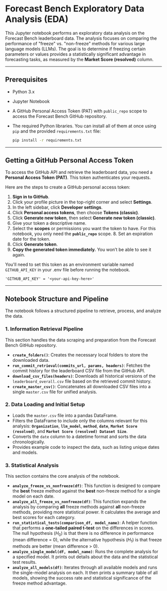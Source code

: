# Forecast Bench Exploratory Data Analysis (EDA)

This Jupyter notebook performs an exploratory data analysis on the Forecast Bench leaderboard data. The analysis focuses on comparing the performance of "freeze" vs. "non-freeze" methods for various large language models (LLMs). The goal is to determine if freezing certain parameters or values provides a statistically significant advantage in forecasting tasks, as measured by the **Market Score (resolved)** column.

***

## Prerequisites

* Python 3.x
* Jupyter Notebook
* A GitHub Personal Access Token (PAT) with `public_repo` scope to access the Forecast Bench GitHub repository.
* The required Python libraries. You can install all of them at once using `pip` and the provided `requirements.txt` file:

    ```bash
    pip install -r requirements.txt
    ```

***

## Getting a GitHub Personal Access Token

To access the GitHub API and retrieve the leaderboard data, you need a **Personal Access Token (PAT)**. This token authenticates your requests.

Here are the steps to create a GitHub personal access token:

1.  **Sign in to GitHub**.
2.  Click your profile picture in the top-right corner and select **Settings**.
3.  In the left sidebar, click **Developer settings**.
4.  Click **Personal access tokens**, then choose **Tokens (classic)**.
5.  Click **Generate new token**, then select **Generate new token (classic)**.
6.  Give your token a descriptive name.
7.  Select the **scopes** or permissions you want the token to have. For this notebook, you only need the **`public_repo`** scope. 8.  Set an expiration date for the token.
9.  Click **Generate token**.
10. **Copy the generated token immediately.** You won’t be able to see it again.

You'll need to set this token as an environment variable named `GITHUB_API_KEY` in your .env file before running the notebook.

    
    'GITHUB_API_KEY' = '<your-api-key-here>'
    

***

## Notebook Structure and Pipeline

The notebook follows a structured pipeline to retrieve, process, and analyze the data.

### 1. Information Retrieval Pipeline

This section handles the data scraping and preparation from the Forecast Bench GitHub repository.

* **`create_folders()`**: Creates the necessary local folders to store the downloaded data.
* **`run_commit_retrieval(commits_url, params, headers)`**: Fetches the commit history for the leaderboard CSV file from the GitHub API.
* **`download_csv_files(headers)`**: Downloads all historical versions of the `leaderboard_overall.csv` file based on the retrieved commit history.
* **`create_master_csv()`**: Concatenates all downloaded CSV files into a single `master.csv` file for unified analysis.

### 2. Data Loading and Initial Setup

* Loads the `master.csv` file into a pandas DataFrame.
* Filters the DataFrame to include only the columns relevant for this analysis: **`Organization`**, **`llm_model`**, **`method`**, **`date`**, **`Market Score (resolved)`**, and **`Market Score (resolved) Dataset Size`**.
* Converts the `date` column to a datetime format and sorts the data chronologically.
* Provides example code to inspect the data, such as listing unique dates and models.

### 3. Statistical Analysis

This section contains the core analysis of the notebook.

* **`analyze_freeze_vs_nonfreeze(df)`**: This function is designed to compare the **best** freeze method against the **best** non-freeze method for a single model on each date.
* **`analyze_all_freeze_vs_nonfreeze(df)`**: This function expands the analysis by comparing **all** freeze methods against **all** non-freeze methods, providing more statistical power. It calculates the average and best scores for each category.
* **`run_statistical_tests(comparison_df, model_name)`**: A helper function that performs a **one-tailed paired t-test** on the differences in scores. The null hypothesis ($H_0$) is that there is no difference in performance (mean difference = 0), while the alternative hypothesis ($H_1$) is that freeze methods are better (mean difference > 0).
* **`analyze_single_model(df, model_name)`**: Runs the complete analysis for a specified model. It prints out details about the data and the statistical test results.
* **`analyze_all_models(df)`**: Iterates through all available models and runs the single-model analysis on each. It then prints a summary table of all models, showing the success rate and statistical significance of the freeze method advantage.